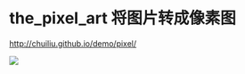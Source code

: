 # the_pixel_art 将图片转成像素图

http://chuiliu.github.io/demo/pixel/

![](http://o743aqnrb.bkt.clouddn.com/canvas%E8%BD%AC%E5%83%8F%E7%B4%A0%E5%9B%BE/test.gif)

